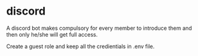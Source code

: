 # discord
A discord bot makes compulsory for every member to introduce them and then only he/she will get full access.

Create a guest role and keep all the credientials in .env file.
